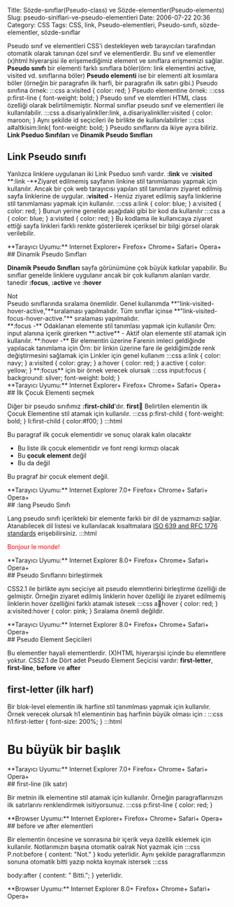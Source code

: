 Title: Sözde-sınıflar(Pseudo-class) ve Sözde-elementler(Pseudo-elements)
Slug: pseudo-siniflari-ve-pseudo-elementleri
Date: 2006-07-22 20:36
Category: CSS
Tags: CSS, link, Pseudo-elementleri, Pseudo-sınıfı, sözde-elementler, sözde-sınıflar

Pseudo sınıf ve elementleri CSS'i destekleyen web tarayıcıları
tarafından otomatik olarak tanınan özel sınıf ve elementlerdir. Bu sınıf
ve elementler (x)html hiyerarşisi ile erişemediğimiz element ve
sınıflara erişmemizi sağlar. **Pseudo sınıfı** bir elementi farklı
sınıflara böler(örn: link elementini active, visited vd. sınıflarına
böler) **Pseudo elementi** ise bir elementi alt kısımlara böler (örneğin
bir paragrafın ilk harfi, bir paragrafın ilk satırı gibi.)<!--more-->
Pseudo sınıfına örnek: 	:::css
	 a:visited { color:
red; }  Pseudo elementine örnek: 	:::css
	 p:first-line { font-weight: bold; }  Pseudo
sınıf ve elemtleri HTML class özelliği olarak belirtilmemiştir. Normal
sınıflar pseudo sınıf ve elementleri ile kullanılabilir. 	:::css
	 a.disariyalinkller:link, a.disariyalinkller:visited {
color: maroon; }  Aynı şekilde id seçicileri ile birlikte
de kullanılabilirler 	:::css
	 a#altkisim:link{
font-weight: bold; }  Pseudo sınıflarını da ikiye ayıra
biliriz. **Link Pseduo Sınıfıları** ve **Dinamik Pseudo Sınıfları**

## Link Pseudo sınıfı

Yanlızca linklere uygulanan iki Link Pseduo sınıfı vardır. **:link** ve
**:visited** **:link -**Ziyaret edilmemiş sayfanın linkine stil
tanımlaması yapmak için kullanılır. Ancak bir çok web tarayıcısı yapılan
stil tanımlarını ziyaret edilmiş sayfa linklerine de uygular. **:visited
-** Henüz ziyaret edilmiş sayfa linklerine stil tanımlaması yapmak için
kullanılır. 	:::css
	 a:link { color: blue; }
a:visited { color: red; }  Bunun yerine genelde aşağıdaki
gibi bir kod da kullanılır 	:::css
	 a { color: blue;
} a:visited { color: red; } Bu kodlama ile kullanıcaya
ziyaret ettiği sayfa linkleri farklı renkte gösterilerek içeriksel bir
bilgi görsel olarak verilebilir.

<div class="tarayiciuyum">
**Tarayıcı Uyumu:** Internet Explorer+ Firefox+ Chrome+ Safari+ Opera+

</div>
## Dinamik Pseudo Sınıfları

**Dinamik Pseudo Sınıfları** sayfa görünümüne çok büyük katkılar
yapabilir. Bu sınıflar genelde linklere uygulanır ancak bir çok kullanım
alanları vardır. tanedir **:focus**, **:active** ve **:hover**

<div class="not">
<div class="notbaslik">
Not

</div>
Pseudo sınıflarında sıralama önemlidir. Genel kullanımda
**"link-visited-hover-active,"**sıralaması yapılmalıdır. Tüm sınıflar
içinse **"link-visited- focus-hover-active."** sıralaması yapılmalıdır.

</div>
**:focus -** Odaklanan elemente stil tanımlası yapmak için kullanılır
Örn: input alanına içerik girerken **:active** - Aktif olan elemente
stil atamak için kullanılır. **:hover -** Bir elementin üzerine Farenin
imleci geldiğinde yapılacak tanımlama için Örn: bir linkin üzerine fare
ile geldiğimizde renk değiştirmesini sağlamak için Linkler için genel
kullanım 	:::css
	 a:link { color: navy; } a:visited {
color: gray; } a:hover { color: red; } a:active { color: yellow; }
 **:focus** için bir örnek verecek olursak 	:::css
	 input:focus { background: silver; font-weight: bold; }


<div class="tarayiciuyum">
**Tarayıcı Uyumu:** Internet Explorer+ Firefox+ Chrome+ Safari+ Opera+

</div>
## İlk Çocuk Elementi seçmek

Diğer bir pseudo sınıfımız **:first-child**'dır. **first:child:**
Belirtilen elementin ilk Çocuk Elementine stil atamak için kullanılır.
	:::css
	 p:first-child { font-weight: bold; }
li:first-child { color:#f00; }  	:::html
	 <div> <p>Bu paragraf ilk çocuk elementidir ve sonuç
olarak kalın olacaktır</p> <ul> <li>Bu liste ilk çocuk elementidir
ve font rengi kırmızı olacak</li> <li>Bu <strong>çocuk element
</strong>değil</li> <li>Bu da değil</li> </ul> <p>Bu pragraf
<em>bir</em> çocuk element değil.</p> </div> 

<div class="tarayiciuyum">
**Tarayıcı Uyumu:** Internet Explorer 7.0+ Firefox+ Chrome+ Safari+
Opera+

</div>
## :lang Pseudo Sınıfı

Lang pseudo sınıfı içerikteki bir elemente farklı bir dil de yazmamızı
sağlar. Atanabilecek dil listesi ve kullanılacak kısaltmalara [ISO 639 and RFC 1776 standards][] erişebilirsiniz. 	:::html
	
<html> <head> <title>lang test</title> <style type="text/css">
p:lang(fr) { color: red; } </style> </head><body> <p
lang="fr">Bonjour le monde!</p> </body> </html> 

<div class="tarayiciuyum">
**Tarayıcı Uyumu:** Internet Explorer 8.0+ Firefox+ Chrome+ Safari+
Opera+

</div>
## Pseudo Sınıflarını birleştirmek

CSS2.1 ile birlikte aynı seçiciye ait pseudo elemntlerini birleştirme
özelliği de gelmiştir. Örneğin ziyaret edilmiş linklerin hover özelliği
ile ziyaret edilmemiş linklerin hover özelliğini farklı atamak istesek
	:::css
	 a:link:hover { color: red; } a:visited:hover
{ color: pink; }  Sıralama önemli değildir.

<div class="tarayiciuyum">
**Tarayıcı Uyumu:** Internet Explorer 8.0+ Firefox+ Chrome+ Safari+
Opera+

</div>
## Pseudo Element Seçicileri

Bu elementler hayali elementlerdir. (X)HTML hiyerarşisi içinde bu
elemntlere yoktur. CSS2.1 de Dört adet Pseudo Element Seçicisi vardır:
**first-letter**, **first-line**, **before** ve **after**

## first-letter (ilk harf)

Bir blok-level elementin ilk harfine stil tanımlması yapmak için
kullanılır. Örnek verecek olursak h1 elementinin baş harfinin büyük
olması için : 	:::css
	 h1:first-letter { font-size:
200%; }  	:::html
	 <h1>Bu büyük bir
başlık</h1> 

<div class="tarayiciuyum">
**Tarayıcı Uyumu:** Internet Explorer 7.0+ Firefox+ Chrome+ Safari+
Opera+

</div>
## first-line (ilk satır)

Bir metnin ilk elementine stil atamak için kullanılır. Örneğin
paragraflarınızın ilk satırlarını renklendirmek isitiyorsunuz.
	:::css
	 p:first-line { color: red; } 

<div class="tarayiciuyum">
**Browser Uyumu:** Internet Explorer+ Firefox+ Chrome+ Safari+ Opera+

</div>
## before ve after elementleri

Bir elementin öncesine ve sonrasına bir içerik veya özellik eklemek için
kullanılır. Notlarımızın başına otomatik oalrak Not yazmak için
	:::css
	 P.not:before { content: "Not." }
 kodu yeterlidir. Aynı şekilde paragraflarımzın sonuna
otomatik bitti yazıp nokta koymak istersek 	:::css
	
body:after { content: " Bitti."; } yeterlidir.

<div class="tarayiciuyum">
**Browser Uyumu:** Internet Explorer 8.0+ Firefox+ Chrome+ Safari+
Opera+

</div>
</p>

  [ISO 639 and RFC 1776 standards]: http://www.dsv.su.se/~jpalme/ietf/language-codes.html
